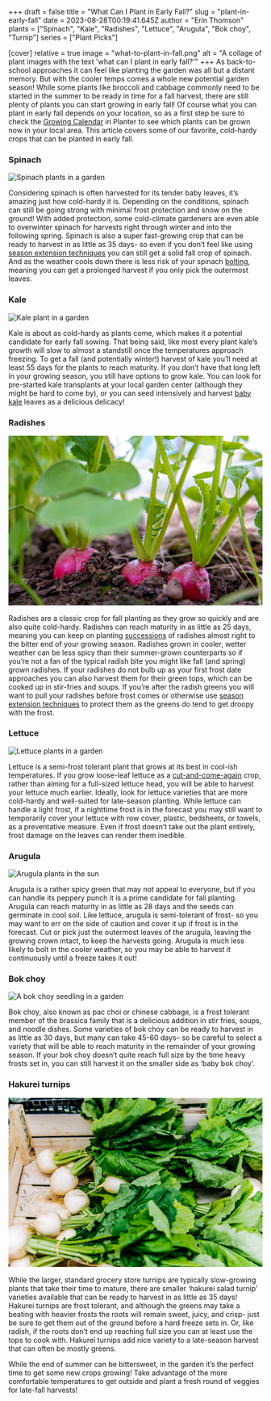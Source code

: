 +++
draft = false
title = "What Can I Plant in Early Fall?"
slug = "plant-in-early-fall"
date = 2023-08-28T00:19:41.645Z
author = "Erin Thomson"
plants = ["Spinach", "Kale", "Radishes", "Lettuce", "Arugula", "Bok choy", "Turnip"]
series = ["Plant Picks"]

[cover]
relative = true
image = "what-to-plant-in-fall.png"
alt = "A collage of plant images with the text 'what can I plant in early fall?'"
+++
As back-to-school approaches it can feel like planting the garden was all but a distant memory. But with the cooler temps comes a whole new potential garden season! While some plants like broccoli and cabbage commonly need to be started in the summer to be ready in time for a fall harvest, there are still plenty of plants you can start growing in early fall! Of course what you can plant in early fall depends on your location, so as a first step be sure to check the [Growing Calendar](https://planter.garden/calendar) in Planter to see which plants can be grown now in your local area. This article covers some of our favorite, cold-hardy crops that can be planted in early fall.

### Spinach

![Spinach plants in a garden](spinach.jpg)

Considering spinach is often harvested for its tender baby leaves, it’s amazing just how cold-hardy it is. Depending on the conditions, spinach can still be going strong with minimal frost protection and snow on the ground! With added protection, some cold-climate gardeners are even able to overwinter spinach for harvests right through winter and into the following spring. Spinach is also a super fast-growing crop that can be ready to harvest in as little as 35 days- so even if you don’t feel like using [season extension techniques](https://blog.planter.garden/posts/season-extension/) you can still get a solid fall crop of spinach. And as the weather cools down there is less risk of your spinach [bolting](https://blog.planter.garden/posts/plant-bolting-a-seedy-situation/), meaning you can get a prolonged harvest if you only pick the outermost leaves. 

### Kale

![Kale plant in a garden](kale.jpg)

Kale is about as cold-hardy as plants come, which makes it a potential candidate for early fall sowing. That being said, like most every plant kale’s growth will slow to almost a standstill once the temperatures approach freezing. To get a fall (and potentially winter!) harvest of kale you’ll need at least 55 days for the plants to reach maturity. If you don’t have that long left in your growing season, you still have options to grow kale. You can look for pre-started kale transplants at your local garden center (although they might be hard to come by), or you can seed intensively and harvest [baby kale](https://blog.planter.garden/posts/spice-up-your-salad/#baby-kale) leaves as a delicious delicacy!

### Radishes

![Radishes in a garden](radishes.jpg)

Radishes are a classic crop for fall planting as they grow so quickly and are also quite cold-hardy. Radishes can reach maturity in as little as 25 days, meaning you can keep on planting [successions](https://blog.planter.garden/posts/succession-planting-for-nonstop-harvests/) of radishes almost right to the bitter end of your growing season. Radishes grown in cooler, wetter weather can be less spicy than their summer-grown counterparts so if you’re not a fan of the typical radish bite you might like fall (and spring) grown radishes. If your radishes do not bulb up as your first frost date approaches you can also harvest them for their green tops, which can be cooked up in stir-fries and soups. If you’re after the radish greens you will want to pull your radishes before frost comes or otherwise use [season extension techniques](https://blog.planter.garden/posts/season-extension/) to protect them as the greens do tend to get droopy with the frost.

### Lettuce

![Lettuce plants in a garden](lettuce-plants.jpg)

Lettuce is a semi-frost tolerant plant that grows at its best in cool-ish temperatures. If you grow loose-leaf lettuce as a [cut-and-come-again](https://blog.planter.garden/posts/harvesting-how-to-and-when/#how-to-harvest-lettuce) crop, rather than aiming for a full-sized lettuce head, you will be able to harvest your lettuce much earlier. Ideally, look for lettuce varieties that are more cold-hardy and well-suited for late-season planting. While lettuce can handle a light frost, if a nighttime frost is in the forecast you may still want to temporarily cover your lettuce with row cover, plastic, bedsheets, or towels, as a preventative measure. Even if frost doesn’t take out the plant entirely, frost damage on the leaves can render them inedible.

### Arugula

![Arugula plants in the sun](arugula-plants.jpg)

Arugula is a rather spicy green that may not appeal to everyone, but if you can handle its peppery punch it is a prime candidate for fall planting. Arugula can reach maturity in as little as 28 days and the seeds can germinate in cool soil. Like lettuce, arugula is semi-tolerant of frost- so you may want to err on the side of caution and cover it up if frost is in the forecast. Cut or pick just the outermost leaves of the arugula, leaving the growing crown intact, to keep the harvests going. Arugula is much less likely to bolt in the cooler weather, so you may be able to harvest it continuously until a freeze takes it out!

### Bok choy

![A bok choy seedling in a garden](bok-choy-seedling.jpg)

Bok choy, also known as pac choi or chinese cabbage, is a frost tolerant member of the brassica family that is a delicious addition in stir fries, soups, and noodle dishes. Some varieties of bok choy can be ready to harvest in as little as 30 days, but many can take 45-60 days– so be careful to select a variety that will be able to reach maturity in the remainder of your growing season. If your bok choy doesn’t quite reach full size by the time heavy frosts set in, you can still harvest it on the smaller side as ‘baby bok choy’.

### Hakurei turnips

![Bunches of hakurei turnips in a wooden crate](white-turnips.jpg)

While the larger, standard grocery store turnips are typically slow-growing plants that take their time to mature, there are smaller ‘hakurei salad turnip’ varieties available that can be ready to harvest in as little as 35 days! Hakurei turnips are frost tolerant, and although the greens may take a beating with heavier frosts the roots will remain sweet, juicy, and crisp- just be sure to get them out of the ground before a hard freeze sets in. Or, like radish, if the roots don’t end up reaching full size you can at least use the tops to cook with. Hakurei turnips add nice variety to a late-season harvest that can often be mostly greens.

While the end of summer can be bittersweet, in the garden it’s the perfect time to get some new crops growing! Take advantage of the more comfortable temperatures to get outside and plant a fresh round of veggies for late-fall harvests!